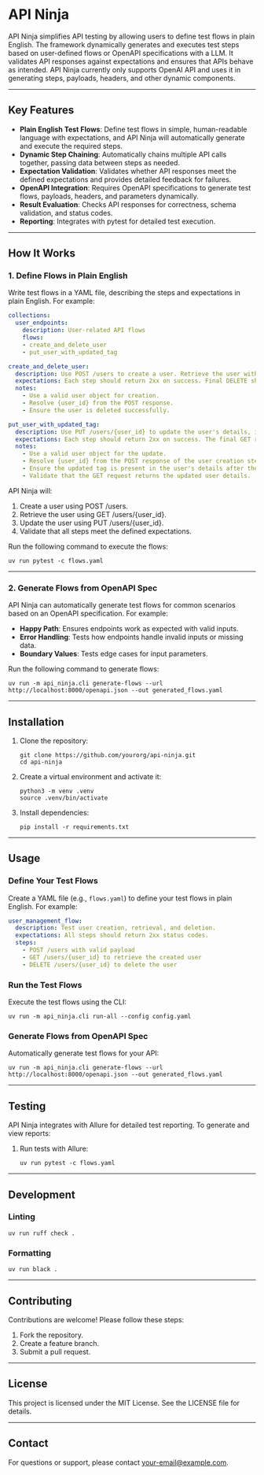 # API Ninja

API Ninja simplifies API testing by allowing users to define test flows in plain English. The framework dynamically generates and executes test steps based on user-defined flows or OpenAPI specifications with a LLM. It validates API responses against expectations and ensures that APIs behave as intended. API Ninja currently only supports OpenAI API and uses it in generating steps, payloads, headers, and other dynamic components.

---

## Key Features

- **Plain English Test Flows**: Define test flows in simple, human-readable language with expectations, and API Ninja will automatically generate and execute the required steps.
- **Dynamic Step Chaining**: Automatically chains multiple API calls together, passing data between steps as needed.
- **Expectation Validation**: Validates whether API responses meet the defined expectations and provides detailed feedback for failures.
- **OpenAPI Integration**: Requires OpenAPI specifications to generate test flows, payloads, headers, and parameters dynamically.
- **Result Evaluation**: Checks API responses for correctness, schema validation, and status codes.
- **Reporting**: Integrates with pytest for detailed test execution.

---

## How It Works

### 1. Define Flows in Plain English

Write test flows in a YAML file, describing the steps and expectations in plain English. For example:

```yaml
collections:
  user_endpoints:
    description: User-related API flows
    flows:
    - create_and_delete_user
    - put_user_with_updated_tag

create_and_delete_user:
  description: Use POST /users to create a user. Retrieve the user with GET, then delete the user.
  expectations: Each step should return 2xx on success. Final DELETE should return 204.
  notes:
    - Use a valid user object for creation.
    - Resolve {user_id} from the POST response.
    - Ensure the user is deleted successfully.

put_user_with_updated_tag:
  description: Use PUT /users/{user_id} to update the user's details, including adding a new tag. Verify the updated details with a GET request.
  expectations: Each step should return 2xx on success. The final GET request should return the updated user details, including the new tag.
  notes:
    - Use a valid user object for the update.
    - Resolve {user_id} from the POST response of the user creation step.
    - Ensure the updated tag is present in the user's details after the PUT request.
    - Validate that the GET request returns the updated user details.
```

API Ninja will:
1. Create a user using POST /users.
2. Retrieve the user using GET /users/{user_id}.
3. Update the user using PUT /users/{user_id}.
4. Validate that all steps meet the defined expectations.

Run the following command to execute the flows:
```
uv run pytest -c flows.yaml
```

---

### 2. Generate Flows from OpenAPI Spec

API Ninja can automatically generate test flows for common scenarios based on an OpenAPI specification. For example:
- **Happy Path**: Ensures endpoints work as expected with valid inputs.
- **Error Handling**: Tests how endpoints handle invalid inputs or missing data.
- **Boundary Values**: Tests edge cases for input parameters.

Run the following command to generate flows:
```
uv run -m api_ninja.cli generate-flows --url http://localhost:8000/openapi.json --out generated_flows.yaml
```

---

## Installation

1. Clone the repository:
   ```
   git clone https://github.com/yourorg/api-ninja.git
   cd api-ninja
   ```

2. Create a virtual environment and activate it:
   ```
   python3 -m venv .venv
   source .venv/bin/activate
   ```

3. Install dependencies:
   ```
   pip install -r requirements.txt
   ```

---

## Usage

### Define Your Test Flows

Create a YAML file (e.g., `flows.yaml`) to define your test flows in plain English. For example:

```yaml
user_management_flow:
  description: Test user creation, retrieval, and deletion.
  expectations: All steps should return 2xx status codes.
  steps:
    - POST /users with valid payload
    - GET /users/{user_id} to retrieve the created user
    - DELETE /users/{user_id} to delete the user
```

### Run the Test Flows

Execute the test flows using the CLI:
```
uv run -m api_ninja.cli run-all --config config.yaml
```

### Generate Flows from OpenAPI Spec

Automatically generate test flows for your API:
```
uv run -m api_ninja.cli generate-flows --url http://localhost:8000/openapi.json --out generated_flows.yaml
```

---

## Testing 

API Ninja integrates with Allure for detailed test reporting. To generate and view reports:
1. Run tests with Allure:
   ```
   uv run pytest -c flows.yaml
   ```

---

## Development

### Linting
```
uv run ruff check .
```

### Formatting
```
uv run black .
```

---

## Contributing

Contributions are welcome! Please follow these steps:
1. Fork the repository.
2. Create a feature branch.
3. Submit a pull request.

---

## License

This project is licensed under the MIT License. See the LICENSE file for details.

---

## Contact

For questions or support, please contact your-email@example.com.